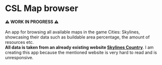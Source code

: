 # CSL Map browser
**⚠ WORK IN PROGRESS ⚠**<br><br>
An app for browsing all available maps in the game Cities: Skylines, showcasing
their data such as buildable area percentage, the amount of resources etc. <br>
**All data is taken from an already existing website [Skylines Country](https://skylines.country)**. I am creating
this app because the mentioned website is very hard to read and is unresponsive.